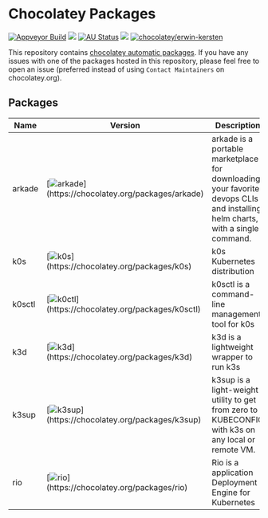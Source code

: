 # Chocolatey Packages

[![Appveyor Build](https://ci.appveyor.com/api/projects/status/github/erwinkersten/chocolatey-packages?svg=true)](https://ci.appveyor.com/project/erwinkersten/chocolatey-packages)
[![](http://transparent-favicon.info/favicon.ico)](#)
[![AU Status](https://img.shields.io/badge/AU%20Package-Status-red.svg)](https://gist.github.com/erwinkersten/6154569d713d1d87b0a36e5781d7ef3c)
[![](http://transparent-favicon.info/favicon.ico)](#)
[![chocolatey/erwin-kersten](https://img.shields.io/badge/Chocolatey-erwin--kersten-blue.svg)](https://chocolatey.org/profiles/erwin-kersten)

This repository contains [chocolatey automatic packages](https://chocolatey.org/docs/automatic-packages). If you have any issues with one of the packages hosted in this repository, please feel free to open an issue (preferred instead of using `Contact Maintainers` on chocolatey.org).

## Packages

| Name   | Version                                                                                                                            | Description                                                                                                                           |
| ------ | ---------------------------------------------------------------------------------------------------------------------------------- | ------------------------------------------------------------------------------------------------------------------------------------ |
| arkade | [![arkade](https://img.shields.io/chocolatey/v/arkade?label=%20&amp;style=for-the-badge")](https://chocolatey.org/packages/arkade) | arkade is a portable marketplace for downloading your favorite devops CLIs and installing helm charts, with a single command. |
| k0s    | [![k0s](https://img.shields.io/chocolatey/v/k0s?label=%20&amp;style=for-the-badge")](https://chocolatey.org/packages/k0s)          | k0s Kubernetes distribution                                                                                                          |
| k0sctl | [![k0ctl](https://img.shields.io/chocolatey/v/k0sctl?label=%20&amp;style=for-the-badge")](https://chocolatey.org/packages/k0sctl)  | k0sctl is a command-line management tool for k0s                                                                                      |
| k3d    | [![k3d](https://img.shields.io/chocolatey/v/k3d?label=%20&amp;style=for-the-badge")](https://chocolatey.org/packages/k3d)          | k3d is a lightweight wrapper to run k3s                                                                                              |
| k3sup  | [![k3sup](https://img.shields.io/chocolatey/v/k3sup?label=%20&amp;style=for-the-badge")](https://chocolatey.org/packages/k3sup)    | k3sup is a light-weight utility to get from zero to KUBECONFIG with k3s on any local or remote VM.                                   |
| rio    | [![rio](https://img.shields.io/chocolatey/v/rio?label=%20&amp;style=for-the-badge")](https://chocolatey.org/packages/rio)          | Rio is a application Deployment Engine for Kubernetes                                                                                   |